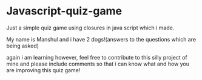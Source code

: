 # Javascript-quiz-game

Just a simple quiz game using closures in java script which i made.

My name is Manshul and i have 2 dogs!(answers to the questions which are being asked)

again i am learning however, feel free to contribute to this silly project of mine and please include comments so that i can know what and how you are improving this quiz game!
